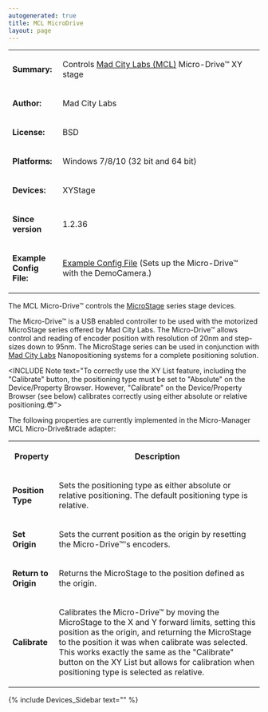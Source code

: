 ```yaml
---
autogenerated: true
title: MCL MicroDrive
layout: page
---
```


<table>

<tr>

<td markdown="1">

**Summary:**

</td>

<td markdown="1">

Controls [Mad City Labs (MCL)](http://www.madcitylabs.com/) Micro-Drive™
XY stage

</td>

</tr>

<tr>

<td markdown="1">

**Author:**

</td>

<td markdown="1">

Mad City Labs

</td>

</tr>

<tr>

<td markdown="1">

**License:**

</td>

<td markdown="1">

BSD

</td>

</tr>

<tr>

<td markdown="1">

**Platforms:**

</td>

<td markdown="1">

Windows 7/8/10 (32 bit and 64 bit)

</td>

</tr>

<tr>

<td markdown="1">

**Devices:**

</td>

<td markdown="1">

XYStage

</td>

</tr>

<tr>

<td markdown="1" width=20%>

**Since version**

</td>

<td markdown="1">

1.2.36

</td>

</tr>

<tr>

<td markdown="1">

**Example Config File:**

</td>

<td markdown="1">

[Example Config File](Media:media/MMConfig_MCL_MicroDrive.cfg "wikilink")
(Sets up the Micro-Drive™ with the DemoCamera.)

</td>

</tr>

</table>

The MCL Micro-Drive™ controls the
[MicroStage](http://www.madcitylabs.com/microstage.html) series stage
devices.

The Micro-Drive™ is a USB enabled controller to be used with the
motorized MicroStage series offered by Mad City Labs. The Micro-Drive™
allows control and reading of encoder position with resolution of 20nm
and step-sizes down to 95nm. The MicroStage series can be used in
conjunction with [Mad City Labs](http://www.madcitylabs.com)
Nanopositioning systems for a complete positioning solution.

\<INCLUDE Note text="To correctly use the XY List feature, including the
"Calibrate" button, the positioning type must be set to "Absolute" on
the Device/Property Browser. However, "Calibrate" on the Device/Property
Browser (see below) calibrates correctly using either absolute or
relative positioning.😎"\>

The following properties are currently implemented in the Micro-Manager
MCL Micro-Drive\&trade adapter:

<table>

<tr>

<th>

Property

</th>

<th>

Description

</th>

</tr>

<tr>

<td markdown="1">

<b>Position Type</b>

</td>

<td markdown="1">

Sets the positioning type as either absolute or relative positioning.
The default positioning type is relative.

</td>

</tr>

<tr>

<td markdown="1">

<b>Set Origin</b>

</td>

<td markdown="1">

Sets the current position as the origin by resetting the Micro-Drive™'s
encoders.

</td>

</tr>

<tr>

<td markdown="1">

<b>Return to Origin</b>

</td>

<td markdown="1">

Returns the MicroStage to the position defined as the origin.

</td>

</tr>

<tr>

<td markdown="1">

<b>Calibrate</b>

</td>

<td markdown="1">

Calibrates the Micro-Drive™ by moving the MicroStage to the X and Y
forward limits, setting this position as the origin, and returning the
MicroStage to the position it was when calibrate was selected. This
works exactly the same as the "Calibrate" button on the XY List but
allows for calibration when positioning type is selected as relative.

</td>

</tr>

</table>

{% include Devices_Sidebar text="" %}
